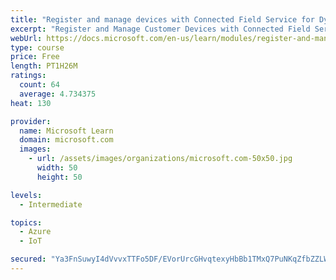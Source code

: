 ```yaml
---
title: "Register and manage devices with Connected Field Service for Dynamics 365 and Azure IoT"
excerpt: "Register and Manage Customer Devices with Connected Field Service."
webUrl: https://docs.microsoft.com/en-us/learn/modules/register-and-manage-customer-devices-with-connected-field-service/
type: course
price: Free
length: PT1H26M
ratings:
  count: 64
  average: 4.734375
heat: 130

provider:
  name: Microsoft Learn
  domain: microsoft.com
  images:
    - url: /assets/images/organizations/microsoft.com-50x50.jpg
      width: 50
      height: 50

levels:
  - Intermediate

topics:
  - Azure
  - IoT

secured: "Ya3FnSuwyI4dVvvxTTFo5DF/EVorUrcGHvqtexyHbBb1TMxQ7PuNKqZfbZZLW/EPXcYNSCIAdj8SAihS//4RI+1PX/gxSHCctjTYaRbIvVJI4X9W7uiJao5Y+9gp2KcR6aXK5G8BtUMO5hNIVf+3rQRAywnOR7LdWcyd73kaFgAmss+yPnqQEajSGe8RwoOsTgyrwqLqEOGyJhQC3UuT+g8cx8oojY/YOCUyCjciFMcP3pxUqH6hwU0VPgNwTkX/d/R4zJ1YkLBBx4rbncEkIygJX6/UsVxqOo75kHgPamTZrKwh7sq57uLsZ9qxGN1ROytue+gDEtXFizqDsFY9oNJbozull/kyaNWynwdknTJx1aclrIGVWHr/jtLUKqztUWNuLmcxzr2SDryucwbRrGGTa3KlnXLKQyQ1wScd5oo=;l/Yce32KNa7wvAbYlrjCfg=="
---
```


